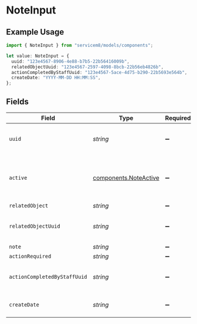 # NoteInput

## Example Usage

```typescript
import { NoteInput } from "servicem8/models/components";

let value: NoteInput = {
  uuid: "123e4567-8906-4e88-b7b5-22b56416009b",
  relatedObjectUuid: "123e4567-2597-4098-8bcb-22b56eb4826b",
  actionCompletedByStaffUuid: "123e4567-5ace-4d75-b290-22b5693e564b",
  createDate: "YYYY-MM-DD HH:MM:SS",
};
```

## Fields

| Field                                                          | Type                                                           | Required                                                       | Description                                                    | Example                                                        |
| -------------------------------------------------------------- | -------------------------------------------------------------- | -------------------------------------------------------------- | -------------------------------------------------------------- | -------------------------------------------------------------- |
| `uuid`                                                         | *string*                                                       | :heavy_minus_sign:                                             | Record UUID key                                                | 123e4567-8906-4e88-b7b5-22b56416009b                           |
| `active`                                                       | [components.NoteActive](../../models/components/noteactive.md) | :heavy_minus_sign:                                             | Record active/deleted flag. <br/><br/>Valid values are [0,1]   |                                                                |
| `relatedObject`                                                | *string*                                                       | :heavy_minus_sign:                                             | N/A                                                            |                                                                |
| `relatedObjectUuid`                                            | *string*                                                       | :heavy_minus_sign:                                             | N/A                                                            | 123e4567-2597-4098-8bcb-22b56eb4826b                           |
| `note`                                                         | *string*                                                       | :heavy_minus_sign:                                             | N/A                                                            |                                                                |
| `actionRequired`                                               | *string*                                                       | :heavy_minus_sign:                                             | N/A                                                            |                                                                |
| `actionCompletedByStaffUuid`                                   | *string*                                                       | :heavy_minus_sign:                                             | N/A                                                            | 123e4567-5ace-4d75-b290-22b5693e564b                           |
| `createDate`                                                   | *string*                                                       | :heavy_minus_sign:                                             | Record creation timestamp                                      | YYYY-MM-DD HH:MM:SS                                            |